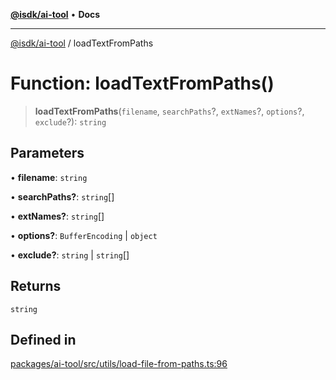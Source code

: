 [**@isdk/ai-tool**](../README.md) • **Docs**

***

[@isdk/ai-tool](../globals.md) / loadTextFromPaths

# Function: loadTextFromPaths()

> **loadTextFromPaths**(`filename`, `searchPaths`?, `extNames`?, `options`?, `exclude`?): `string`

## Parameters

• **filename**: `string`

• **searchPaths?**: `string`[]

• **extNames?**: `string`[]

• **options?**: `BufferEncoding` \| `object`

• **exclude?**: `string` \| `string`[]

## Returns

`string`

## Defined in

[packages/ai-tool/src/utils/load-file-from-paths.ts:96](https://github.com/isdk/ai-tool.js/blob/5f9f0083c734722103ff5468e424b48c212a55f0/src/utils/load-file-from-paths.ts#L96)
